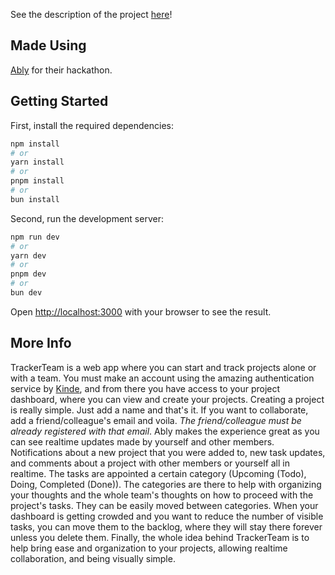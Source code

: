 See the description of the project [here](https://devpost.com/software/trackerteam)!

## Made Using

[Ably](https://ably.com/) for their hackathon.

## Getting Started

First, install the required dependencies:

```bash
npm install
# or
yarn install
# or
pnpm install
# or
bun install
```

Second, run the development server:

```bash
npm run dev
# or
yarn dev
# or
pnpm dev
# or
bun dev
```

Open [http://localhost:3000](http://localhost:3000) with your browser to see the result.

## More Info

TrackerTeam is a web app where you can start and track projects alone or with a team. You must make an account using the amazing authentication service by [Kinde](https://kinde.com/), and from there you have access to your project dashboard, where you can view and create your projects. Creating a project is really simple. Just add a name and that's it. If you want to collaborate, add a friend/colleague's email and voila. _The friend/colleague must be already registered with that email_.
Ably makes the experience great as you can see realtime updates made by yourself and other members. Notifications about a new project that you were added to, new task updates, and comments about a project with other members or yourself all in realtime.
The tasks are appointed a certain category (Upcoming (Todo), Doing, Completed (Done)). The categories are there to help with organizing your thoughts and the whole team's thoughts on how to proceed with the project's tasks. They can be easily moved between categories. When your dashboard is getting crowded and you want to reduce the number of visible tasks, you can move them to the backlog, where they will stay there forever unless you delete them.
Finally, the whole idea behind TrackerTeam is to help bring ease and organization to your projects, allowing realtime collaboration, and being visually simple.
